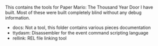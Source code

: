 This contains the tools for Paper Mario: The Thousand Year Door I have built. Most of these were built completely blind without any debug information.
  * docs: Not a tool, this folder contains various pieces documentation
  * ttydasm: Disassembler for the event command scripting language
  * rellink: REL file linking tool
